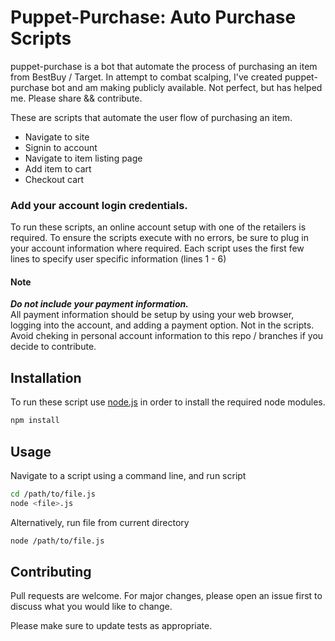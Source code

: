 # Puppet-Purchase: Auto Purchase Scripts  

puppet-purchase is a bot that automate the process of purchasing an item from BestBuy / Target. In attempt to combat scalping, I've created puppet-purchase bot and am making  publicly available. Not perfect, but has helped me. Please share && contribute.     
     
These are scripts that automate the user flow of purchasing an item.     
- Navigate to site  
- Signin to account  
- Navigate to item listing page  
- Add item to cart  
- Checkout cart   


### Add your account login credentials.

To run these scripts, an online account setup with one of the retailers is required. To ensure  the scripts execute with no errors, be sure to plug in your account information where required. Each script uses the first few lines to specify user specific information (lines 1 - 6)  

#### Note  
 
***Do not include your payment information.***  
All payment information should be setup by using your web browser, logging into the account, and adding a payment option. Not in the scripts.  
Avoid cheking in personal account information to this repo / branches if you decide to contribute. 

## Installation

To run these script use [node.js](https://nodejs.org/en/) in order to install the required node modules. 

```bash
npm install
```

## Usage

Navigate to a script using a command line, and run script
```bash
cd /path/to/file.js
node <file>.js
```

Alternatively, run file from current directory
```bash
node /path/to/file.js
```

## Contributing
Pull requests are welcome. For major changes, please open an issue first to discuss what you would like to change.

Please make sure to update tests as appropriate.

